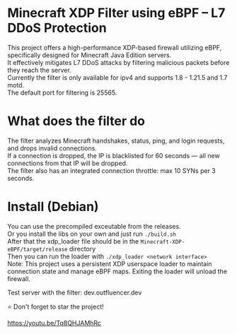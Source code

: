 Minecraft XDP Filter using eBPF – L7 DDoS Protection
==========
This project offers a high-performance XDP-based firewall utilizing eBPF, specifically designed for Minecraft Java Edition servers.  
It effectively mitigates L7 DDoS attacks by filtering malicious packets before they reach the server.  
Currently the filter is only available for ipv4 and supports 1.8 - 1.21.5 and 1.7 motd.  
The default port for filtering is 25565.  

# What does the filter do
The filter analyzes Minecraft handshakes, status, ping, and login requests, and drops invalid connections.  
If a connection is dropped, the IP is blacklisted for 60 seconds — all new connections from that IP will be dropped.  
The filter also has an integrated connection throttle: max 10 SYNs per 3 seconds.  

# Install (Debian)
You can use the precompiled exceutable from the releases.  
Or you install the libs on your own and just run `./build.sh`  
After that the xdp_loader file should be in the `Minecraft-XDP-eBPF/target/release` directory  
Then you can run the loader with `./xdp_loader <network interface>`  
Note: This project uses a persistent XDP userspace loader to maintain connection state and manage eBPF maps. Exiting the loader will unload the firewall.  

Test server with the filter: dev.outfluencer.dev  

⭐ Don't forget to star the project!

https://youtu.be/Tq8QHJAMhRc
